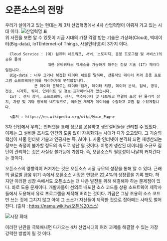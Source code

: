 오픈소스의 전망
===================

우리가 살아가고 있는 현대는 제 3차 산업혁명에서 4차 산업혁명이 이뤄져 가고 있는 시대 이다.
![산업혁명 표](http://cfile25.uf.tistory.com/image/242F2D37586C555C213D9B)  
위 사진을 보면 알 수 있듯이 지금 시대의 가장 각광 받는 기술은 가상화(Cloud), 빅데이터(Big-data), IoT(Internet-of Things, 사물인터넷)이 3가지 이다.

      Cloud Service : (예) 컴퓨터 네트워크, 서버, 스토리지, 응용 프로그램 및 서비스)의 공유 풀에   
                       대한 유비쿼터스 액세스를 가능하게 해주는 정보 기술 (IT) 패러다임입니다.
      Big-data : 너무 크거나 복잡한 데이터 세트를 말하며, 전통적인 데이터 처리 응용 프로그램 소프트웨어는이를 처리하기에 부적합합니다.   
                 큰 데이터 문제로는 데이터 캡처, 데이터 저장, 데이터 분석, 검색, 공유, 전송, 시각화, 쿼리, 업데이트 및 정보 프라이버시가 있습니다.
      IoT : 전자 장비, 소프트웨어, 센서, 액추에이터 및 네트워크 연결이 포함 된 물리적 장치, 차량 및 기타 항목의 네트워크로, 이러한 개체가 데이터를 수집하고 교환 할 수있게합니다.

      <출처 : https://en.wikipedia.org/wiki/Main_Page>  

3차 산업에서 우리는 인터넷을 통해 정보를 공유하고 생산설비들을 관리할 수 있었다. 이제는 그 설비들 조차도 인간의 도움 없이 자동화되는 시대가 다가 오고있다. 그 기술의 핵심이 사물 인터넷 기술과 인공지는 즉, AI이다. 사물 인터넷이 본격화 되면 재생산되는 정보는 측정이 불가할 정도의 속도로 생산 될 것이다. 이렇게 생산된 데이터를 소규모 집단이 관리하는 것은 사실상 불가능에 가깝다. 즉, 오픈소스의 필요성이 나날히 커져간다는 것이다.  

오픈소스의 영향력이 커져가는 것은 오픈소스 시장 규모의 성장을 통해 알 수 있다. 근래의 글로벌 금융 위기 속에서 오픈소스 시장은 연평균 22.4%의 성장률을 기록 했다. 하지만 이러한 성장 속에서도 오픈소스는 더 나은 발전을 위해 해결해야 하는 문제점이 있다. 바로 도용 문제이다. 개발자들이 선의로 배포한 소스 코드를 상용 소프트웨어 제작사들에서 도용해서 유료 프로그램을 제작해 버리는 것이다. 가끔은 그냥 조용히 소스 코드만 쓰는 것에 그치지 않고 아예 그 소스가 자신들이 제작한 것으로 잡아떼는 사태도 벌어진다. (출처 : https://namu.wiki/w/오픈%20소스)

![시장 확대](http://bloter.net/files/2009/08/090803ossrevenue.jpg)  

  이러한 난관을 극복해내면 다가오는 4차 산업시대의 여러 과제를 해결할 수 있는 가장 강력한 방법이 될 것 이다.
